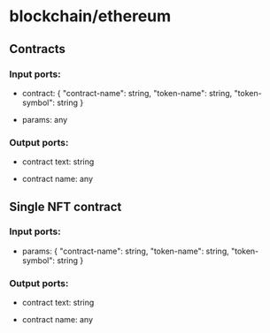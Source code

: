 # blockchain/ethereum

## Contracts

### Input ports: 
* contract: { 
  "contract-name": string,
  "token-name": string,
  "token-symbol": string
}

* params: any

### Output ports: 
* contract text: string

* contract name: any



## Single NFT contract

### Input ports: 
* params: { 
  "contract-name": string,
  "token-name": string,
  "token-symbol": string
}

### Output ports: 
* contract text: string

* contract name: any

